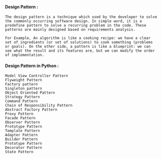 
#### Design Pattern :

    The design pattern is a technique which used by the developer to solve the commonly occurring software design. In simple word, it is a predefine pattern to solve a recurring problem in the code. These patterns are mainly designed based on requirements analysis.

    For Example, An algorithm is like a cooking recipe: we have a clear set of ingredients (or set of solutions) to cook something (problems or goals). On the other side, a pattern is like a blueprint: we can see what the result and its features are, but we can modify the order of implementation.

#### Design Pattern in Python :

    Model View Controller Pattern
    Flyweight Pattern
    Factory pattern
    Singleton pattern
    Object Oriented Pattern
    Strategy Pattern
    Command Pattern
    Chain of Responsibility Pattern
    Abstract Factory Pattern
    Proxy Pattern
    Facade Pattern
    Observer Pattern
    Prototype Pattern
    Template Pattern
    Adapter Pattern
    Builder Pattern
    Prototype Pattern
    Decorator Pattern
    State Pattern